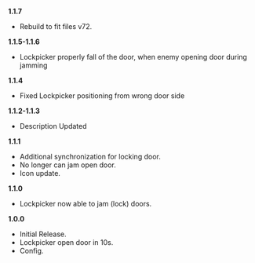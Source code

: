 **1.1.7**
- Rebuild to fit files v72.

**1.1.5-1.1.6**
- Lockpicker properly fall of the door, when enemy opening door during jamming

**1.1.4**
- Fixed Lockpicker positioning from wrong door side

**1.1.2-1.1.3**
- Description Updated

**1.1.1**
- Additional synchronization for locking door.
- No longer can jam open door.
- Icon update.

**1.1.0**
- Lockpicker now able to jam (lock) doors.

**1.0.0**
- Initial Release.
- Lockpicker open door in 10s.
- Config.